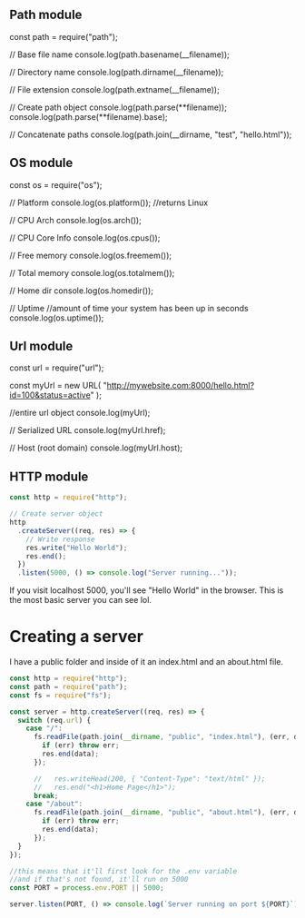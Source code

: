 ## Path module

const path = require("path");

// Base file name
console.log(path.basename(\_\_filename));

// Directory name
console.log(path.dirname(\_\_filename));

// File extension
console.log(path.extname(\_\_filename));

// Create path object
console.log(path.parse(**filename));
console.log(path.parse(**filename).base);

// Concatenate paths
console.log(path.join(\_\_dirname, "test", "hello.html"));

## OS module

const os = require("os");

// Platform
console.log(os.platform());
//returns Linux

// CPU Arch
console.log(os.arch());

// CPU Core Info
console.log(os.cpus());

// Free memory
console.log(os.freemem());

// Total memory
console.log(os.totalmem());

// Home dir
console.log(os.homedir());

// Uptime
//amount of time your system has been up in seconds
console.log(os.uptime());

## Url module

const url = require("url");

const myUrl = new URL(
"http://mywebsite.com:8000/hello.html?id=100&status=active"
);

//entire url object
console.log(myUrl);

// Serialized URL
console.log(myUrl.href);

// Host (root domain)
console.log(myUrl.host);

## HTTP module

```js
const http = require("http");

// Create server object
http
  .createServer((req, res) => {
    // Write response
    res.write("Hello World");
    res.end();
  })
  .listen(5000, () => console.log("Server running..."));
```

If you visit localhost 5000, you'll see "Hello World" in the browser. This is the most basic server you can see lol.

# Creating a server

I have a public folder and inside of it an index.html and an about.html file.

```js
const http = require("http");
const path = require("path");
const fs = require("fs");

const server = http.createServer((req, res) => {
  switch (req.url) {
    case "/":
      fs.readFile(path.join(__dirname, "public", "index.html"), (err, data) => {
        if (err) throw err;
        res.end(data);
      });

      //   res.writeHead(200, { "Content-Type": "text/html" });
      //   res.end("<h1>Home Page</h1>");
      break;
    case "/about":
      fs.readFile(path.join(__dirname, "public", "about.html"), (err, data) => {
        if (err) throw err;
        res.end(data);
      });
  }
});

//this means that it'll first look for the .env variable
//and if that's not found, it'll run on 5000
const PORT = process.env.PORT || 5000;

server.listen(PORT, () => console.log(`Server running on port ${PORT}`));
```
